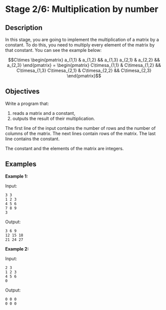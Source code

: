 # Stage 2/6: Multiplication by number
## Description
In this stage, you are going to implement the multiplication of a matrix by a constant. To do this, you need to multiply every element of the matrix by that constant. You can see the example below:

```math
C\times
\begin{pmatrix}
a_{1,1} & a_{1,2} && a_{1,3}
a_{2,1} & a_{2,2} && a_{2,3}
\end{pmatrix}
=
\begin{pmatrix}
C\timesa_{1,1} & C\timesa_{1,2} && C\timesa_{1,3}
C\timesa_{2,1} & C\timesa_{2,2} && C\timesa_{2,3}
\end{pmatrix}
```

## Objectives
Write a program that:
1. reads a matrix and a constant,
2. outputs the result of their multiplication.

The first line of the input contains the number of rows and the number of columns of the matrix. The next lines contain rows of the matrix. The last line contains the constant.

The constant and the elements of the matrix are integers.

## Examples
<b>Example 1:</b>

Input:
```
3 3
1 2 3
4 5 6
7 8 9
3
```

Output:
```
3 6 9
12 15 18
21 24 27
```

<b>Example 2:</b>

Input:
```
2 3
1 2 3
4 5 6
0
```

Output:
```
0 0 0
0 0 0
```
